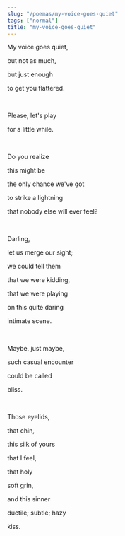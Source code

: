 ```yaml
---
slug: "/poemas/my-voice-goes-quiet"
tags: ["normal"]
title: "my-voice-goes-quiet"
---
```

My voice goes quiet,

but not as much,

but just enough

to get you flattered.

&nbsp;

Please, let's play

for a little while.

&nbsp;

Do you realize

this might be

the only chance we've got

to strike a lightning

that nobody else will ever feel?

&nbsp;

Darling,

let us merge our sight;

we could tell them

that we were kidding,

that we were playing

on this quite daring

intimate scene.

&nbsp;

Maybe, just maybe,

such casual encounter

could be called

bliss.

&nbsp;

Those eyelids,

that chin,

this silk of yours

that I feel,

that holy

soft grin,

and this sinner

ductile; subtle; hazy

kiss.